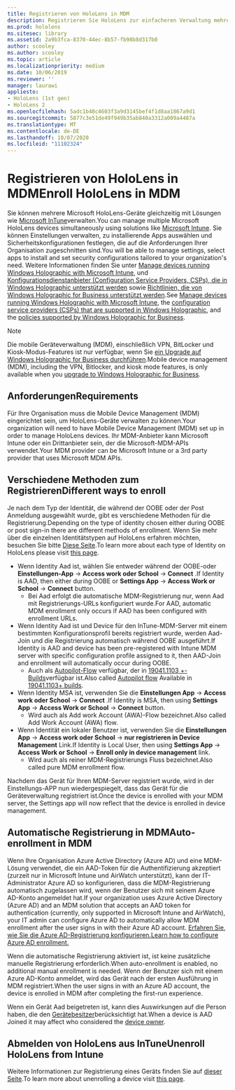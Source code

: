 ```yaml
---
title: Registrieren von HoloLens in MDM
description: Registrieren Sie HoloLens zur einfacheren Verwaltung mehrerer Geräte in der Verwaltung mobiler Geräte (Mobile Device Management, MDM).
ms.prod: hololens
ms.sitesec: library
ms.assetid: 2a9b3fca-8370-44ec-8b57-fb98b8d317b0
author: scooley
ms.author: scooley
ms.topic: article
ms.localizationpriority: medium
ms.date: 10/06/2019
ms.reviewer: ''
manager: laurawi
appliesto:
- HoloLens (1st gen)
- HoloLens 2
ms.openlocfilehash: 5adc1b48c4603f3a9d3145bef4f1d8aa1867a9d1
ms.sourcegitcommit: 5877c3e51de49f949b35ab840a3312a009a4487a
ms.translationtype: MT
ms.contentlocale: de-DE
ms.lasthandoff: 10/07/2020
ms.locfileid: "11102324"
---
```

# <span data-ttu-id="a5597-103">Registrieren von HoloLens in MDM</span><span class="sxs-lookup"><span data-stu-id="a5597-103">Enroll HoloLens in MDM</span></span>

<span data-ttu-id="a5597-104">Sie können mehrere Microsoft HoloLens-Geräte gleichzeitig mit Lösungen wie [Microsoft InTune](https://docs.microsoft.com/intune/windows-holographic-for-business)verwalten.</span><span class="sxs-lookup"><span data-stu-id="a5597-104">You can manage multiple Microsoft HoloLens devices simultaneously using solutions like [Microsoft Intune](https://docs.microsoft.com/intune/windows-holographic-for-business).</span></span> <span data-ttu-id="a5597-105">Sie können Einstellungen verwalten, zu installierende Apps auswählen und Sicherheitskonfigurationen festlegen, die auf die Anforderungen Ihrer Organisation zugeschnitten sind.</span><span class="sxs-lookup"><span data-stu-id="a5597-105">You will be able to manage settings, select apps to install and set security configurations tailored to your organization's need.</span></span> <span data-ttu-id="a5597-106">Weitere Informationen finden Sie unter [Manage devices running Windows Holographic with Microsoft Intune](https://docs.microsoft.com/intune/windows-holographic-for-business), und [Konfigurationsdienstanbieter (Configuration Service Providers, CSPs), die in Windows Holographic unterstützt werden](https://msdn.microsoft.com/windows/hardware/commercialize/customize/mdm/configuration-service-provider-reference#hololens) sowie [Richtlinien, die von Windows Holographic for Business unterstützt werden](https://msdn.microsoft.com/windows/hardware/commercialize/customize/mdm/policy-configuration-service-provider#hololenspolicies).</span><span class="sxs-lookup"><span data-stu-id="a5597-106">See [Manage devices running Windows Holographic with Microsoft Intune](https://docs.microsoft.com/intune/windows-holographic-for-business), the [configuration service providers (CSPs) that are supported in Windows Holographic](https://msdn.microsoft.com/windows/hardware/commercialize/customize/mdm/configuration-service-provider-reference#hololens), and the [policies supported by Windows Holographic for Business](https://msdn.microsoft.com/windows/hardware/commercialize/customize/mdm/policy-configuration-service-provider#hololenspolicies).</span></span>

> [!NOTE]
> <span data-ttu-id="a5597-107">Die mobile Geräteverwaltung (MDM), einschließlich VPN, BitLocker und Kiosk-Modus-Features ist nur verfügbar, wenn Sie [ein Upgrade auf Windows Holographic for Business durchführen](hololens1-upgrade-enterprise.md).</span><span class="sxs-lookup"><span data-stu-id="a5597-107">Mobile device management (MDM), including the VPN, Bitlocker, and kiosk mode features, is only available when you [upgrade to Windows Holographic for Business](hololens1-upgrade-enterprise.md).</span></span>

## <span data-ttu-id="a5597-108">Anforderungen</span><span class="sxs-lookup"><span data-stu-id="a5597-108">Requirements</span></span>

 <span data-ttu-id="a5597-109">Für Ihre Organisation muss die Mobile Device Management (MDM) eingerichtet sein, um HoloLens-Geräte verwalten zu können.</span><span class="sxs-lookup"><span data-stu-id="a5597-109">Your organization will need to have Mobile Device Management (MDM) set up in order to manage HoloLens devices.</span></span> <span data-ttu-id="a5597-110">Ihr MDM-Anbieter kann Microsoft Intune oder ein Drittanbieter sein, der die Microsoft-MDM-APIs verwendet.</span><span class="sxs-lookup"><span data-stu-id="a5597-110">Your MDM provider can be Microsoft Intune or a 3rd party provider that uses Microsoft MDM APIs.</span></span>
 
## <span data-ttu-id="a5597-111">Verschiedene Methoden zum Registrieren</span><span class="sxs-lookup"><span data-stu-id="a5597-111">Different ways to enroll</span></span>

<span data-ttu-id="a5597-112">Je nach dem Typ der Identität, die während der OOBE oder der Post Anmeldung ausgewählt wurde, gibt es verschiedene Methoden für die Registrierung.</span><span class="sxs-lookup"><span data-stu-id="a5597-112">Depending on the type of identity chosen either during OOBE or post sign-in there are different methods of enrollment.</span></span> <span data-ttu-id="a5597-113">Wenn Sie mehr über die einzelnen Identitätstypen auf HoloLens erfahren möchten, besuchen Sie bitte [Diese Seite](hololens-identity.md).</span><span class="sxs-lookup"><span data-stu-id="a5597-113">To learn more about each type of Identity on HoloLens please visit [this page](hololens-identity.md).</span></span>

- <span data-ttu-id="a5597-114">Wenn Identity Aad ist, wählen Sie entweder während der OOBE-oder **Einstellungen-App**  ->  **Access work oder School**  ->  **Connect** .</span><span class="sxs-lookup"><span data-stu-id="a5597-114">If Identity is AAD, then either during OOBE or **Settings App** -> **Access Work or School** -> **Connect** button.</span></span>
    - <span data-ttu-id="a5597-115">Bei Aad erfolgt die automatische MDM-Registrierung nur, wenn Aad mit Registrierungs-URLs konfiguriert wurde.</span><span class="sxs-lookup"><span data-stu-id="a5597-115">For AAD, automatic MDM enrollment only occurs if AAD has been configured with enrollment URLs.</span></span>
- <span data-ttu-id="a5597-116">Wenn Identity Aad ist und Device für den InTune-MDM-Server mit einem bestimmten Konfigurationsprofil bereits registriert wurde, werden Aad-Join und die Registrierung automatisch während OOBE ausgeführt.</span><span class="sxs-lookup"><span data-stu-id="a5597-116">If Identity is AAD and device has been pre-registered with Intune MDM server with specific configuration profile assigned to it, then AAD-Join and enrollment will automatically occur during OOBE.</span></span>
    - <span data-ttu-id="a5597-117">Auch als [Autopilot-Flow](hololens2-autopilot.md) verfügbar, der in [19041.1103 +-Builds](hololens-release-notes.md#windows-holographic-version-2004)verfügbar ist.</span><span class="sxs-lookup"><span data-stu-id="a5597-117">Also called [Autopilot flow](hololens2-autopilot.md) Available in [19041.1103+ builds](hololens-release-notes.md#windows-holographic-version-2004).</span></span>
- <span data-ttu-id="a5597-118">Wenn Identity MSA ist, verwenden Sie die **Einstellungen App**  ->  **Access work oder School**  ->  **Connect** .</span><span class="sxs-lookup"><span data-stu-id="a5597-118">If Identity is MSA, then using **Settings App** -> **Access Work or School** -> **Connect** button.</span></span>
    - <span data-ttu-id="a5597-119">Wird auch als Add work Account (AWA)-Flow bezeichnet.</span><span class="sxs-lookup"><span data-stu-id="a5597-119">Also called Add Work Account (AWA) flow.</span></span>
- <span data-ttu-id="a5597-120">Wenn Identität ein lokaler Benutzer ist, verwenden Sie die **Einstellungen App**  ->  **Access work oder School**  ->  **nur registrieren in Device Management** Link.</span><span class="sxs-lookup"><span data-stu-id="a5597-120">If Identity is Local User, then using **Settings App** -> **Access Work or School** -> **Enroll only in device management** link.</span></span>
    - <span data-ttu-id="a5597-121">Wird auch als reiner MDM-Registrierungs Fluss bezeichnet.</span><span class="sxs-lookup"><span data-stu-id="a5597-121">Also called pure MDM enrollment flow.</span></span>

<span data-ttu-id="a5597-122">Nachdem das Gerät für Ihren MDM-Server registriert wurde, wird in der Einstellungs-APP nun wiedergespiegelt, dass das Gerät für die Geräteverwaltung registriert ist.</span><span class="sxs-lookup"><span data-stu-id="a5597-122">Once the device is enrolled with your MDM server, the Settings app will now reflect that the device is enrolled in device management.</span></span>

## <span data-ttu-id="a5597-123">Automatische Registrierung in MDM</span><span class="sxs-lookup"><span data-stu-id="a5597-123">Auto-enrollment in MDM</span></span>

<span data-ttu-id="a5597-124">Wenn Ihre Organisation Azure Active Directory (Azure AD) und eine MDM-Lösung verwendet, die ein AAD-Token für die Authentifizierung akzeptiert (zurzeit nur in Microsoft Intune und AirWatch unterstützt), kann der IT-Administrator Azure AD so konfigurieren, dass die MDM-Registrierung automatisch zugelassen wird, wenn der Benutzer sich mit seinem Azure AD-Konto angemeldet hat.</span><span class="sxs-lookup"><span data-stu-id="a5597-124">If your organization uses Azure Active Directory (Azure AD) and an MDM solution that accepts an AAD token for authentication (currently, only supported in Microsoft Intune and AirWatch), your IT admin can configure Azure AD to automatically allow MDM enrollment after the user signs in with their Azure AD account.</span></span> [<span data-ttu-id="a5597-125">Erfahren Sie, wie Sie die Azure AD-Registrierung konfigurieren.</span><span class="sxs-lookup"><span data-stu-id="a5597-125">Learn how to configure Azure AD enrollment.</span></span>](https://docs.microsoft.com/mem/intune/enrollment/windows-enroll#enable-windows-10-automatic-enrollment)

<span data-ttu-id="a5597-126">Wenn die automatische Registrierung aktiviert ist, ist keine zusätzliche manuelle Registrierung erforderlich.</span><span class="sxs-lookup"><span data-stu-id="a5597-126">When auto-enrollment is enabled, no additional manual enrollment is needed.</span></span> <span data-ttu-id="a5597-127">Wenn der Benutzer sich mit einem Azure AD-Konto anmeldet, wird das Gerät nach der ersten Ausführung in MDM registriert.</span><span class="sxs-lookup"><span data-stu-id="a5597-127">When the user signs in with an Azure AD account, the device is enrolled in MDM after completing the first-run experience.</span></span>

<span data-ttu-id="a5597-128">Wenn ein Gerät Aad beigetreten ist, kann dies Auswirkungen auf die Person haben, die den [Gerätebesitzer](security-adminless-os.md#device-owner)berücksichtigt hat.</span><span class="sxs-lookup"><span data-stu-id="a5597-128">When a device is AAD Joined it may affect who considered the [device owner](security-adminless-os.md#device-owner).</span></span>

## <span data-ttu-id="a5597-129">Abmelden von HoloLens aus InTune</span><span class="sxs-lookup"><span data-stu-id="a5597-129">Unenroll HoloLens from Intune</span></span>

<span data-ttu-id="a5597-130">Weitere Informationen zur Registrierung eines Geräts finden Sie auf [dieser Seite](https://docs.microsoft.com/windows/client-management/mdm/disconnecting-from-mdm-unenrollment).</span><span class="sxs-lookup"><span data-stu-id="a5597-130">To learn more about unenrolling a device visit [this page](https://docs.microsoft.com/windows/client-management/mdm/disconnecting-from-mdm-unenrollment).</span></span> 
